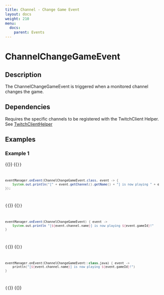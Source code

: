 ```yaml
---
title: Channel - Change Game Event
layout: docs
weight: 210
menu: 
  docs:
    parent: Events
---
```


# ChannelChangeGameEvent

## Description

The ChannelChangeGameEvent is triggered when a monitored channel changes the game.

## Dependencies

Requires the specific channels to be registered with the TwitchClient Helper. See [TwitchClientHelper](../../twitch4j/client-helper)

## Examples

### Example 1

{{<codeblocks>}}
{{<code Java>}}
```java
eventManager.onEvent(ChannelChangeGameEvent.class, event -> {
	System.out.println("[" + event.getChannel().getName() + "] is now playing " + event.getGameId() + "!");
});
```
{{</code>}}
{{<code Groovy>}}
```groovy
eventManager.onEvent(ChannelChangeGameEvent) { event ->
	System.out.println "[${event.channel.name}] is now playing ${event.gameId}!"
}
```
{{</code>}}
{{<code Kotlin>}}
```kotlin
eventManager.onEvent(ChannelChangeGameEvent::class.java) { event ->
	println("[${event.channel.name}] is now playing ${event.gameId}!")
}
```
{{</code>}}
{{</codeblocks>}}
